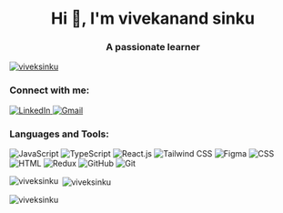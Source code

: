 <h1 align="center">Hi 👋, I'm vivekanand sinku</h1>
<h3 align="center">A passionate learner</h3>



<p align="left"> <a href="https://github.com/ryo-ma/github-profile-trophy"><img src="https://github-profile-trophy.vercel.app/?username=viveksinku" alt="viveksinku" /></a> </p>

<h3 align="left">Connect with me:</h3>
<p align="left">
  <a href="https://www.linkedin.com/in/vivekanand-sinku" target="_blank">
    <img src="https://img.shields.io/badge/LinkedIn-0077B5?style=for-the-badge&logo=linkedin&logoColor=white" alt="LinkedIn">
  </a>
  <a href="https://mail.google.com/mail/?view=cm&to=vs.wk28@gmail.com" target="_blank">
    <img src="https://img.shields.io/badge/Gmail-D14836?style=for-the-badge&logo=gmail&logoColor=white" alt="Gmail">
  </a>
</p>

<h3 align="left">Languages and Tools:</h3>
<p align="left">
  <img src="https://img.shields.io/badge/JavaScript-F7DF1E?style=for-the-badge&logo=javascript&logoColor=black" alt="JavaScript">
  <img src="https://img.shields.io/badge/TypeScript-3178C6?style=for-the-badge&logo=typescript&logoColor=white" alt="TypeScript">
  <!-- <img src="https://img.shields.io/badge/Node.js-339933?style=for-the-badge&logo=node.js&logoColor=white" alt="Node.js"> -->
  <img src="https://img.shields.io/badge/React-61DAFB?style=for-the-badge&logo=react&logoColor=black" alt="React.js">
  <img src="https://img.shields.io/badge/Tailwind_CSS-38B2AC?style=for-the-badge&logo=tailwind-css&logoColor=white" alt="Tailwind CSS">
  <img src="https://img.shields.io/badge/Figma-F24E1E?style=for-the-badge&logo=figma&logoColor=white" alt="Figma">
  <img src="https://img.shields.io/badge/CSS-1572B6?style=for-the-badge&logo=css3&logoColor=white" alt="CSS">
  <img src="https://img.shields.io/badge/HTML-E34F26?style=for-the-badge&logo=html5&logoColor=white" alt="HTML">
  <img src="https://img.shields.io/badge/Redux-764ABC?style=for-the-badge&logo=redux&logoColor=white" alt="Redux">
  <img src="https://img.shields.io/badge/GitHub-181717?style=for-the-badge&logo=github&logoColor=white" alt="GitHub">
  <img src="https://img.shields.io/badge/Git-F05032?style=for-the-badge&logo=git&logoColor=white" alt="Git">
</p>

<p><img align="left" src="https://github-readme-stats.vercel.app/api/top-langs?username=viveksinku&show_icons=true&locale=en&layout=compact" alt="viveksinku" /></p>

<p>&nbsp;<img align="center" src="https://github-readme-stats.vercel.app/api?username=viveksinku&show_icons=true&locale=en" alt="viveksinku" /></p>

<p><img align="center" src="https://github-readme-streak-stats.herokuapp.com/?user=viveksinku&" alt="viveksinku" /></p>
